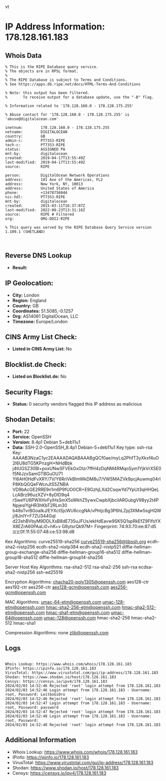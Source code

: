 vt
# IP Address Information: 178.128.161.183

## Whois Data
```
% This is the RIPE Database query service.
% The objects are in RPSL format.
%
% The RIPE Database is subject to Terms and Conditions.
% See https://apps.db.ripe.net/docs/HTML-Terms-And-Conditions

% Note: this output has been filtered.
%       To receive output for a database update, use the "-B" flag.

% Information related to '178.128.160.0 - 178.128.175.255'

% Abuse contact for '178.128.160.0 - 178.128.175.255' is 'abuse@digitalocean.com'

inetnum:        178.128.160.0 - 178.128.175.255
netname:        DIGITALOCEAN
country:        GB
admin-c:        PT7353-RIPE
tech-c:         PT7353-RIPE
status:         ASSIGNED PA
mnt-by:         digitalocean
created:        2019-04-17T13:55:49Z
last-modified:  2019-04-17T13:55:49Z
source:         RIPE

person:         DigitalOcean Network Operations
address:        101 Ave of the Americas, FL2
address:        New York, NY, 10013
address:        United States of America
phone:          +13478756044
nic-hdl:        PT7353-RIPE
mnt-by:         digitalocean
created:        2015-03-11T16:37:07Z
last-modified:  2022-08-23T13:31:16Z
source:         RIPE # Filtered
org:            ORG-DOI2-RIPE

% This query was served by the RIPE Database Query Service version 1.109.1 (SHETLAND)



```
## Reverse DNS Lookup
- **Result:** 

## IP Geolocation:
- **City:** London
- **Region:** England
- **Country:** GB
- **Coordinates:** 51.5085,-0.1257
- **Org:** AS14061 DigitalOcean, LLC
- **Timezone:** Europe/London

## CINS Army List Check:
- **Listed in CINS Army List:** 
No

## Blocklist.de Check:
- **Listed on Blocklist.de:** 
No

## Security Flags:
- **Status:** 0 security vendors flagged this IP address as malicious

## Shodan Details:
- **Port:** 22
- **Service:** OpenSSH
- **Version:** 8.4p1 Debian 5+deb11u1
- **Data:** SSH-2.0-OpenSSH_8.4p1 Debian-5+deb11u1
Key type: ssh-rsa
Key: AAAAB3NzaC1yc2EAAAADAQABAAABgQCf0ae/myLq2PhfT3yXkxf4uO2I6U8dTG5KPnzgH+NHdBbk
j4tUGSZ30Bl+poxUNwSFVEkGxOIzr7ffH4zDqNM4RMqoSym1YjkVrXSE0f5NIJzxSamGTBGuOU71
Yi6AH0HdFvXRY/7V/Y6RriVkBImWkDM8u7/VWSMAZVk9pcjAuwmq04rlP8KbQGQeFWcnJtS5ZNBA
VD9bAcGE2RRE9n1m6P9fUO0CR+E9GzhjLXd2CsqwYd7YpUt3qHHQeLLcABrz96uzXZV+8yDlD9q4
rSweYU6PWXHvFylHsSmX5sWkhZ5ywxCwpbXjbciIARGubgV98yy2t4PNpjesIYgHR3hKbT2RLm30
b48sTvrBGoaIkJ/EYXctSjcWU6ccgNA/vPhtjcBg3P6hLZpj3XMw5sgHQWj/8JnlY+F7ZU344Gql
d22ehBVbyM9DDLXsB8dE735uJFUs/ekHdEavw9SK5Q1spRkEfZ9FlfsYXX8EZrA60PAaLi0+hK+v
G8ytsrQk97M=
Fingerprint: 74:93:70:ee:87:d5:de:0f:1f:55:07:48:ce:53:98:d8

Kex Algorithms:
	curve25519-sha256
	curve25519-sha256@libssh.org
	ecdh-sha2-nistp256
	ecdh-sha2-nistp384
	ecdh-sha2-nistp521
	diffie-hellman-group-exchange-sha256
	diffie-hellman-group16-sha512
	diffie-hellman-group18-sha512
	diffie-hellman-group14-sha256

Server Host Key Algorithms:
	rsa-sha2-512
	rsa-sha2-256
	ssh-rsa
	ecdsa-sha2-nistp256
	ssh-ed25519

Encryption Algorithms:
	chacha20-poly1305@openssh.com
	aes128-ctr
	aes192-ctr
	aes256-ctr
	aes128-gcm@openssh.com
	aes256-gcm@openssh.com

MAC Algorithms:
	umac-64-etm@openssh.com
	umac-128-etm@openssh.com
	hmac-sha2-256-etm@openssh.com
	hmac-sha2-512-etm@openssh.com
	hmac-sha1-etm@openssh.com
	umac-64@openssh.com
	umac-128@openssh.com
	hmac-sha2-256
	hmac-sha2-512
	hmac-sha1

Compression Algorithms:
	none
	zlib@openssh.com


## Logs
```

Whois Lookup: https://www.whois.com/whois/178.128.161.183
IPinfo: https://ipinfo.io/178.128.161.183
VirusTotal: https://www.virustotal.com/gui/ip-address/178.128.161.183
Shodan: https://www.shodan.io/host/178.128.161.183
Censys: https://censys.io/ipv4/178.128.161.183
2024/02/03 14:52:46 Rejected 'root' login attempt from 178.128.161.183
2024/02/03 14:52:46 Login attempt from 178.128.161.183 - Username: root, Password: LeitboGi0ro
2024/02/03 14:52:46 Rejected 'root' login attempt from 178.128.161.183
2024/02/03 14:52:47 Login attempt from 178.128.161.183 - Username: root, Password: password
2024/02/03 14:52:47 Rejected 'root' login attempt from 178.128.161.183
2024/02/03 14:52:48 Login attempt from 178.128.161.183 - Username: root, Password:
2024/02/03 14:52:48 Rejected 'root' login attempt from 178.128.161.183

```
## Additional Information
- Whois Lookup: https://www.whois.com/whois/178.128.161.183
- IPinfo: https://ipinfo.io/178.128.161.183
- VirusTotal: https://www.virustotal.com/gui/ip-address/178.128.161.183
- Shodan: https://www.shodan.io/host/178.128.161.183
- Censys: https://censys.io/ipv4/178.128.161.183

